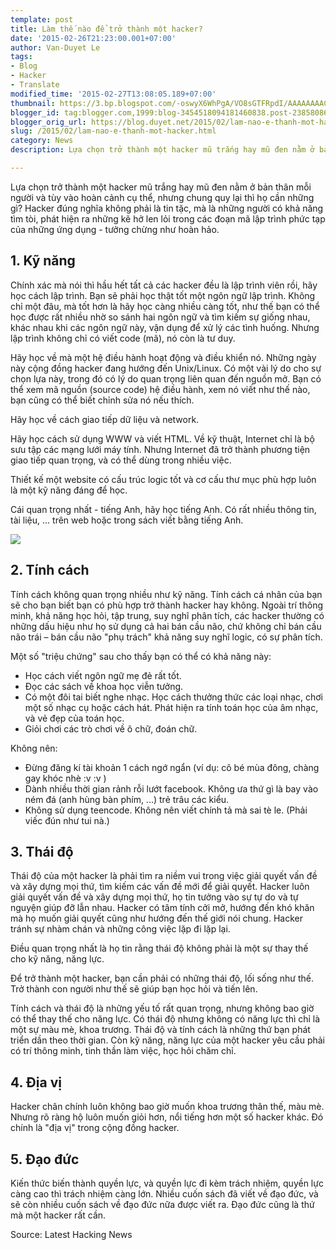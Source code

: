 ```yaml
---
template: post
title: Làm thế nào để trở thành một hacker?
date: '2015-02-26T21:23:00.001+07:00'
author: Van-Duyet Le
tags:
- Blog
- Hacker
- Translate
modified_time: '2015-02-27T13:08:05.189+07:00'
thumbnail: https://3.bp.blogspot.com/-oswyX6WhPgA/VO8sGTFRpdI/AAAAAAAACKw/vY7mLfDq8KA/s1600/hacker.manifesto_1353980477_42.jpg
blogger_id: tag:blogger.com,1999:blog-3454518094181460838.post-2385808663604991315
blogger_orig_url: https://blog.duyet.net/2015/02/lam-nao-e-thanh-mot-hacker.html
slug: /2015/02/lam-nao-e-thanh-mot-hacker.html
category: News
description: Lựa chọn trở thành một hacker mũ trắng hay mũ đen nằm ở bản thân mỗi người và tùy vào hoàn cảnh cụ thể, nhưng chung quy lại thì họ cần những gì? Hacker đúng nghĩa không phải là tin tặc, mà là những người có khả năng tìm tòi, phát hiện ra những kẽ hở len lỏi trong các đoạn mã lập trình phức tạp của những ứng dụng - tưởng chừng như hoàn hảo.

---
```


Lựa chọn trở thành một hacker mũ trắng hay mũ đen nằm ở bản thân mỗi người và tùy vào hoàn cảnh cụ thể, nhưng chung quy lại thì họ cần những gì? Hacker đúng nghĩa không phải là tin tặc, mà là những người có khả năng tìm tòi, phát hiện ra những kẽ hở len lỏi trong các đoạn mã lập trình phức tạp của những ứng dụng - tưởng chừng như hoàn hảo.

## 1. Kỹ năng  ##
Chính xác mà nói thì hầu hết tất cả các hacker đều là lập trình viên rồi, hãy học cách lập trình.
Bạn sẽ phải học thật tốt một ngôn ngữ lập trình. Không chỉ một đâu, mà tốt hơn là hãy học càng nhiều càng tốt, như thế bạn có thể học được rất nhiều nhờ so sánh hai ngôn ngữ và tìm kiếm sự giống nhau, khác  nhau khi các ngôn ngữ này, vận dụng để xử lý các tình huống. Nhưng lập trình không chỉ có viết code (mã), nó còn là tư duy. 

Hãy học về mà một hệ điều hành hoạt động và điều khiển nó. Những ngày này cộng đồng hacker đang hướng đến Unix/Linux. Có một vài lý do cho sự chọn lựa này, trong đó có lý do quan trọng liên quan đến nguồn mở. Bạn có thể xem mã nguồn (source code) hệ điều hành, xem nó viết như thế nào, bạn cũng có thể biết chỉnh sửa nó nếu thích.

Hãy học về cách giao tiếp dữ liệu và network. 

Hãy học cách sử dụng WWW và viết HTML. Về kỹ thuật, Internet chỉ là bộ sưu tập các mạng lưới máy tính. Nhưng Internet đã trở thành phương tiện giao tiếp quan trọng, và có thể dùng trong nhiều việc.

Thiết kế một website có cấu trúc logic tốt và cơ cấu thư mục phù hợp luôn là một kỹ năng đáng để học. 

Cái quan trọng nhất - tiếng Anh, hãy học tiếng Anh. Có rất nhiều thông tin, tài liệu, ... trên web hoặc trong sách viết bằng tiếng Anh.

![](https://3.bp.blogspot.com/-oswyX6WhPgA/VO8sGTFRpdI/AAAAAAAACKw/vY7mLfDq8KA/s1600/hacker.manifesto_1353980477_42.jpg)

## 2. Tính cách ##
Tính cách không quan trọng nhiều như kỹ năng. Tính cách cá nhân của bạn sẽ cho bạn biết bạn có phù hợp trở thành hacker hay không. Ngoài trí thông minh, khả năng học hỏi, tập trung, suy nghĩ phân tích, các hacker thường có những dấu hiệu như họ sử dụng cả hai bán cầu não, chứ không chỉ bán cầu não trái – bán cầu não "phụ trách" khả năng suy nghĩ logic, có sự phân tích.

Một số "triệu chứng" sau cho thấy bạn có thể có khả năng này:

- Học cách viết ngôn ngữ mẹ đẻ rất tốt.
- Đọc các sách về khoa học viễn tưởng.
- Có một đôi tai biết nghe nhạc. Học cách thưởng thức các loại nhạc, chơi một số nhạc cụ hoặc cách hát. Phát hiện ra tính toán học của âm nhạc, và vẻ đẹp của toán học.
- Giỏi chơi các trò chơi về ô chữ, đoán chữ.

Không nên:

- Đừng đăng kí tài khoản 1 cách ngớ ngẩn (ví dụ: cô bé mùa đông, chàng gay khóc nhè :v :v )
- Dành nhiều thời gian rảnh rỗi lướt facebook. Không ưa thứ gì là bay vào ném đá (anh hùng bàn phím, ...) trẻ trâu các kiểu.
- Không sử dụng teencode. Không nên viết chính tả mà sai tè le. (Phải viếc đún như tui nà.)

## 3. Thái độ ##
Thái độ của một hacker là phải tìm ra niềm vui trong việc giải quyết vấn đề và xây dựng mọi thứ, tìm kiếm các vấn đề mới để giải quyết. Hacker luôn giải quyết vấn đề và xây dựng mọi thứ, họ tin tưởng vào sự tự do và tự nguyện giúp đỡ lẫn nhau.  Hacker có tâm tính cởi mở, hướng đến khó khăn mà họ muốn giải quyết cũng như hướng đến thế giới nói chung. Hacker tránh sự nhàm chán và những công việc lặp đi lặp lại.

Điều quan trọng nhất là họ tin rằng thái độ không phải là một sự thay thế cho kỹ năng, năng lực.

Để trở thành một hacker, bạn cần phải có những thái độ, lối sống như thế. Trở thành con người như thế sẽ giúp bạn học hỏi và tiến lên.

Tính cách và thái độ là những yếu tố rất quan trọng, nhưng không bao giờ có thể thay thế cho năng lực. Có thái độ nhưng không có năng lực thì chỉ là một sự màu mè, khoa trương. Thái độ và tính cách là những thứ bạn phát triển dần theo thời gian. Còn kỹ năng, năng lực của một hacker yêu cầu phải có trí thông minh, tinh thần làm việc, học hỏi chăm chỉ.

## 4. Địa vị ##
Hacker chân chính luôn không bao giờ muốn khoa trương thân thế, màu mè. Nhưng rõ ràng hộ luôn muốn giỏi hơn, nổi tiếng hơn một số hacker khác. Đó chính là "địa vị" trong cộng đồng hacker.

## 5. Đạo đức ##
Kiến thức biến thành quyền lực, và quyền lực đi kèm trách nhiệm, quyền lực càng cao thì trách nhiệm càng lớn. Nhiều cuốn sách đã viết về đạo đức, và sẽ còn nhiều cuốn sách về đạo đức nữa được viết ra. Đạo đức cũng là thứ mà một hacker rất cần.

Source: Latest Hacking News
